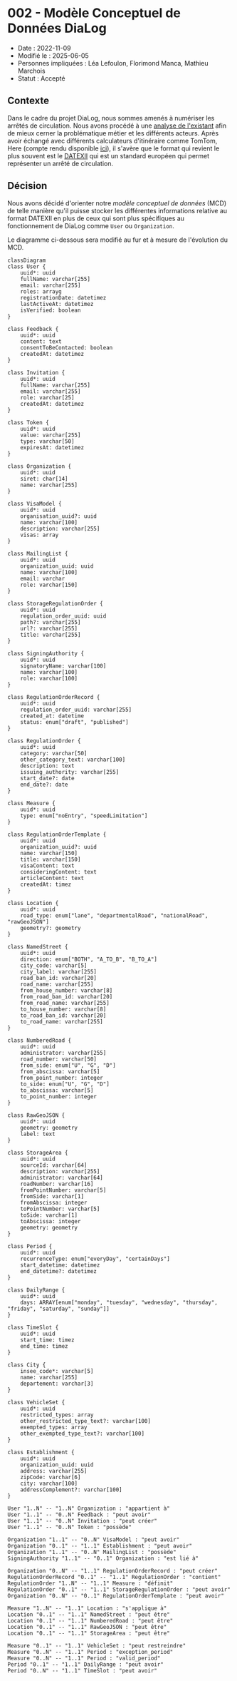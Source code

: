 # 002 - Modèle Conceptuel de Données DiaLog

* Date : 2022-11-09
* Modifié le : 2025-06-05
* Personnes impliquées : Léa Lefoulon, Florimond Manca, Mathieu Marchois
* Statut : Accepté

## Contexte

Dans le cadre du projet DiaLog, nous sommes amenés à numériser les arrêtés de circulation. Nous avons procédé à une [analyse de l'existant](https://github.com/MTES-MCT/dialog/wiki/Analyse-de-l'existant) afin de mieux cerner la problématique métier et les différents acteurs.
Après avoir échangé avec différents calculateurs d'itinéraire comme TomTom, Here (compte rendu disponible [ici](https://pad.incubateur.net/s/uNxJar9q8#2022-10-25---TomTom-amp-Here)), il s'avère que le format qui revient le plus souvent est le [DATEXII](https://www.datex2.eu/) qui est un standard européen qui permet représenter un arrêté de circulation.

## Décision

Nous avons décidé d'orienter notre _modèle conceptuel de données_ (MCD) de telle manière qu'il puisse stocker les différentes informations relative au format DATEXII en plus de ceux qui sont plus spécifiques au fonctionnement de DiaLog comme `User` ou `Organization`.

Le diagramme ci-dessous sera modifié au fur et à mesure de l'évolution du MCD.

```mermaid
classDiagram
class User {
    uuid*: uuid
    fullName: varchar[255]
    email: varchar[255]
    roles: arrayg
    registrationDate: datetimez
    lastActiveAt: datetimez
    isVerified: boolean
}

class Feedback {
    uuid*: uuid
    content: text
    consentToBeContacted: boolean
    createdAt: datetimez
}

class Invitation {
    uuid*: uuid
    fullName: varchar[255]
    email: varchar[255]
    role: varchar[25]
    createdAt: datetimez
}

class Token {
    uuid*: uuid
    value: varchar[255]
    type: varchar[50]
    expiresAt: datetimez
}

class Organization {
    uuid*: uuid
    siret: char[14]
    name: varchar[255]
}

class VisaModel {
    uuid*: uuid
    organisation_uuid?: uuid
    name: varchar[100]
    description: varchar[255]
    visas: array
}

class MailingList {
    uuid*: uuid
    organization_uuid: uuid
    name: varchar[100]
    email: varchar
    role: varchar[150]
}

class StorageRegulationOrder {
    uuid*: uuid
    regulation_order_uuid: uuid
    path?: varchar[255]
    url?: varchar[255]
    title: varchar[255]
}

class SigningAuthority {
    uuid*: uuid
    signatoryName: varchar[100]
    name: varchar[100]
    role: varchar[100]
}

class RegulationOrderRecord {
    uuid*: uuid
    regulation_order_uuid: varchar[255]
    created_at: datetime
    status: enum["draft", "published"]
}

class RegulationOrder {
    uuid*: uuid
    category: varchar[50]
    other_category_text: varchar[100]
    description: text
    issuing_authority: varchar[255]
    start_date?: date
    end_date?: date
}

class Measure {
    uuid*: uuid
    type: enum["noEntry", "speedLimitation"]
}

class RegulationOrderTemplate {
    uuid*: uuid
    organization_uuid?: uuid
    name: varchar[150]
    title: varchar[150]
    visaContent: text
    consideringContent: text
    articleContent: text
    createdAt: timez
}

class Location {
    uuid*: uuid
    road_type: enum["lane", "departmentalRoad", "nationalRoad", "rawGeoJSON"]
    geometry?: geometry
}

class NamedStreet {
    uuid*: uuid
    direction: enum["BOTH", "A_TO_B", "B_TO_A"]
    city_code: varchar[5]
    city_label: varchar[255]
    road_ban_id: varchar[20]
    road_name: varchar[255]
    from_house_number: varchar[8]
    from_road_ban_id: varchar[20]
    from_road_name: varchar[255]
    to_house_number: varchar[8]
    to_road_ban_id: varchar[20]
    to_road_name: varchar[255]
}

class NumberedRoad {
    uuid*: uuid
    administrator: varchar[255]
    road_number: varchar[50]
    from_side: enum["U", "G", "D"]
    from_abscissa: varchar[5]
    from_point_number: integer
    to_side: enum["U", "G", "D"]
    to_abscissa: varchar[5]
    to_point_number: integer
}

class RawGeoJSON {
    uuid*: uuid
    geometry: geometry
    label: text
}

class StorageArea {
    uuid*: uuid
    sourceId: varchar[64]
    description: varchar[255]
    administrator: varchar[64]
    roadNumber: varchar[16]
    fromPointNumber: varchar[5]
    fromSide: varchar[1]
    fromAbscissa: integer
    toPointNumber: varchar[5]
    toSide: varchar[1]
    toAbscissa: integer
    geometry: geometry
}

class Period {
    uuid*: uuid
    recurrenceType: enum["everyDay", "certainDays"]
    start_datetime: datetimez
    end_datetime?: datetimez
}

class DailyRange {
    uuid*: uuid
    days: ARRAY[enum["monday", "tuesday", "wednesday", "thursday", "friday", "saturday", "sunday"]]
}

class TimeSlot {
    uuid*: uuid
    start_time: timez
    end_time: timez
}

class City {
    insee_code*: varchar[5]
    name: varchar[255]
    departement: varchar[3]
}

class VehicleSet {
    uuid*: uuid
    restricted_types: array
    other_restricted_type_text?: varchar[100]
    exempted_types: array
    other_exempted_type_text?: varchar[100]
}

class Establishment {
    uuid*: uuid
    organization_uuid: uuid
    address: varchar[255]
    zipCode: varchar[6]
    city: varchar[100]
    addressComplement?: varchar[100]
}

User "1..N" -- "1..N" Organization : "appartient à"
User "1..1" -- "0..N" Feedback : "peut avoir"
User "1..1" -- "0..N" Invitation : "peut créer"
User "1..1" -- "0..N" Token : "possède"

Organization "1..1" -- "0..N" VisaModel : "peut avoir"
Organization "0..1" -- "1..1" Establishment : "peut avoir"
Organization "1..1" -- "0..N" MailingList : "possède"
SigningAuthority "1..1" -- "0..1" Organization : "est lié à"

Organization "0..N" -- "1..1" RegulationOrderRecord : "peut créer"
RegulationOrderRecord "0..1" -- "1..1" RegulationOrder : "contient"
RegulationOrder "1..N" -- "1..1" Measure : "définit"
RegulationOrder "0..1" -- "1..1" StorageRegulationOrder : "peut avoir"
Organization "0..N" -- "0..1" RegulationOrderTemplate : "peut avoir"

Measure "1..N" -- "1..1" Location : "s'applique à"
Location "0..1" -- "1..1" NamedStreet : "peut être"
Location "0..1" -- "1..1" NumberedRoad : "peut être"
Location "0..1" -- "1..1" RawGeoJSON : "peut être"
Location "0..1" -- "1..1" StorageArea : "peut être"

Measure "0..1" -- "1..1" VehicleSet : "peut restreindre"
Measure "0..N" -- "1..1" Period : "exception_period"
Measure "0..N" -- "1..1" Period : "valid_period"
Period "0..1" -- "1..1" DailyRange : "peut avoir"
Period "0..N" -- "1..1" TimeSlot : "peut avoir"
```
